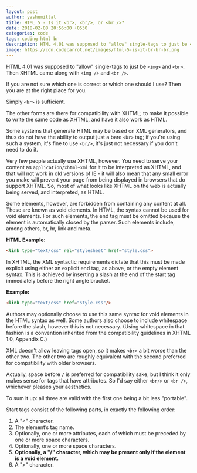 ```yaml
---
layout: post
author: yashumittal
title: HTML 5 - Is it <br>, <br/>, or <br />?
date: 2018-02-08 20:56:00 +0530
categories: code
tags: coding html br
description: HTML 4.01 was supposed to "allow" single-tags to just be <img> and <br>. Then XHTML came along with <img /> and <br />.
image: https://cdn.codecarrot.net/images/html-5-is-it-br-br-br.png
---
```


HTML 4.01 was supposed to "allow" single-tags to just be `<img>` and `<br>`. Then XHTML came along with `<img />` and `<br />`.

If you are not sure which one is correct or which one should I use? Then you are at the right place for you.

Simply `<br>` is sufficient.

The other forms are there for compatibility with XHTML; to make it possible to write the same code as XHTML, and have it also work as HTML.

Some systems that generate HTML may be based on XML generators, and thus do not have the ability to output just a bare `<br>` tag; if you're using such a system, it's fine to use `<br/>`, it's just not necessary if you don't need to do it.

Very few people actually use XHTML, however. You need to serve your content as `application/xhtml+xml` for it to be interpreted as XHTML, and that will not work in old versions of IE - it will also mean that any small error you make will prevent your page from being displayed in browsers that do support XHTML. So, most of what looks like XHTML on the web is actually being served, and interpreted, as HTML.

Some elements, however, are forbidden from containing any content at all. These are known as void elements. In HTML, the syntax cannot be used for void elements. For such elements, the end tag must be omitted because the element is automatically closed by the parser. Such elements include, among others, br, hr, link and meta.

**HTML Example:**

```html
<link type="text/css" rel="stylesheet" href="style.css">
```

In XHTML, the XML syntactic requirements dictate that this must be made explicit using either an explicit end tag, as above, or the empty element syntax. This is achieved by inserting a slash at the end of the start tag immediately before the right angle bracket.

**Example:**

```html
<link type="text/css" href="style.css"/>
```

Authors may optionally choose to use this same syntax for void elements in the HTML syntax as well. Some authors also choose to include whitespace before the slash, however this is not necessary. (Using whitespace in that fashion is a convention inherited from the compatibility guidelines in XHTML 1.0, Appendix C.)

XML doesn't allow leaving tags open, so it makes `<br>` a bit worse than the other two. The other two are roughly equivalent with the second preferred for compatibility with older browsers. 

Actually, space before `/` is preferred for compatibility sake, but I think it only makes sense for tags that have attributes. So I'd say either `<br/>` or `<br />`, whichever pleases your aesthetics.

To sum it up: all three are valid with the first one being a bit less "portable".

Start tags consist of the following parts, in exactly the following order:

1. A "<" character.
2. The element’s tag name.
3. Optionally, one or more attributes, each of which must be preceded by one or more space characters.
4. Optionally, one or more space characters.
5. **Optionally, a "/" character, which may be present only if the element is a void element.**
6. A ">" character.